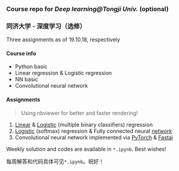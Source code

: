 ### Course repo for *Deep learning@Tongji Univ.* (optional)

### 同济大学 - 深度学习（选修）

Three assignments as of 19.10.18, respectively

#### Course info

- Python basic
- Linear regression & Logistic regression
- NN basic
- Convolutional neural network

#### Assignments

> Using nbviewer for better and faster rendering!

1. [Linear](https://nbviewer.jupyter.org/github/hibetterheyj/tju_deep_learning/blob/master/assignment/%231/assignment1.1.ipynb) & [Logistic](https://nbviewer.jupyter.org/github/hibetterheyj/tju_deep_learning/blob/master/assignment/%231/assignment1.2.ipynb) (multiple binary classifiers) regression
2. [Logistic](https://nbviewer.jupyter.org/github/hibetterheyj/tju_deep_learning/blob/master/assignment/%232/softmax-mnist.ipynb) (softmax) regression & Fully connected neural [network](https://nbviewer.jupyter.org/github/hibetterheyj/tju_deep_learning/blob/master/assignment/%232/shallownn-mnist-torch.ipynb)
3. Convolutional neural network implemented via [PyTorch](https://nbviewer.jupyter.org/github/hibetterheyj/tju_deep_learning/blob/master/assignment/%233/cifar-cnn.ipynb) & [Fastai](https://nbviewer.jupyter.org/github/hibetterheyj/tju_deep_learning/blob/master/assignment/%233/CIFAR-Fastai.ipynb)

Weekly solution and codes are available in `*.ipynb`. Best wishes!

每周解答和代码具体可见`*.ipynb`。祝好！
